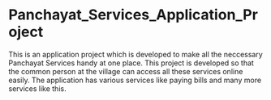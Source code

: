 # Panchayat_Services_Application_Project
This is an application project which is developed to make all the neccessary Panchayat Services handy at one place.
This project is developed so that the common person at the village can access all these services online easily.
The application has various services like paying bills and many more services like this.